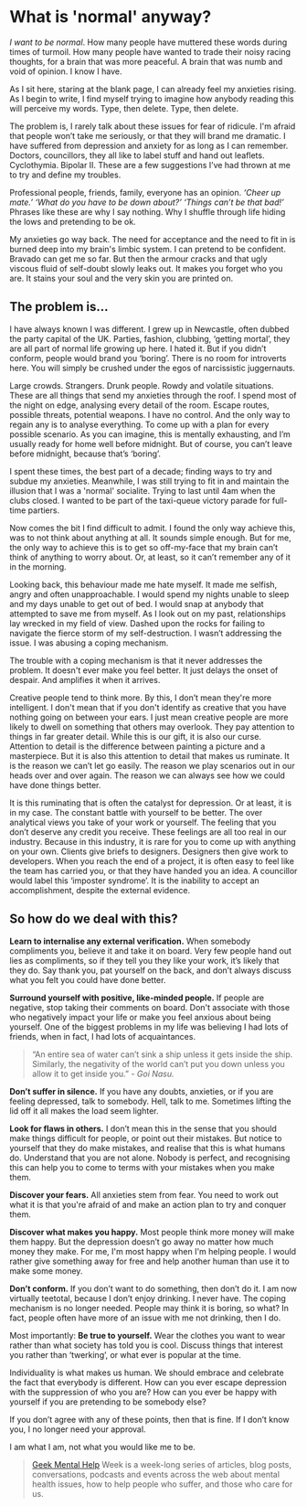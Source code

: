 # What is 'normal' anyway?

*I want to be normal*. How many people have muttered these words during times of turmoil. How many people have wanted to trade their noisy racing thoughts, for a brain that was more peaceful. A brain that was numb and void of opinion. I know I have.

As I sit here, staring at the blank page, I can already feel my anxieties rising. As I begin to write, I find myself trying to imagine how anybody reading this will perceive my words. Type, then delete. Type, then delete.

The problem is, I rarely talk about these issues for fear of ridicule. I'm afraid that people won’t take me seriously, or that they will brand me dramatic. I have suffered from depression and anxiety for as long as I can remember. Doctors, councillors, they all like to label stuff and hand out leaflets. Cyclothymia. Bipolar II. These are a few suggestions I’ve had thrown at me to try and define my troubles.

Professional people, friends, family, everyone has an opinion. *‘Cheer up mate.’ ‘What do you have to be down about?’ ‘Things can’t be that bad!’* Phrases like these are why I say nothing. Why I shuffle through life hiding the lows and pretending to be ok.

My anxieties go way back. The need for acceptance and the need to fit in is burned deep into my brain's limbic system. I can pretend to be confident. Bravado can get me so far. But then the armour cracks and that ugly viscous fluid of self-doubt slowly leaks out. It makes you forget who you are. It stains your soul and the very skin you are printed on.

## The problem is...
I have always known I was different. I grew up in Newcastle, often dubbed the party capital of the UK. Parties, fashion, clubbing, ‘getting mortal’, they are all part of normal life growing up here. I hated it. But if you didn’t conform, people would brand you ‘boring’. There is no room for introverts here. You will simply be crushed under the egos of narcissistic juggernauts.

Large crowds. Strangers. Drunk people. Rowdy and volatile situations. These are all things that send my anxieties through the roof. I spend most of the night on edge, analysing every detail of the room. Escape routes, possible threats, potential weapons. I have no control. And the only way to regain any is to analyse everything. To come up with a plan for every possible scenario. As you can imagine, this is mentally exhausting, and I’m usually ready for home well before midnight. But of course, you can’t leave before midnight, because that’s ‘boring’.

I spent these times, the best part of a decade; finding ways to try and subdue my anxieties. Meanwhile, I was still trying to fit in and maintain the illusion that I was a 'normal' socialite. Trying to last until 4am when the clubs closed. I wanted to be part of the taxi-queue victory parade for full-time partiers.

Now comes the bit I find difficult to admit. I found the only way achieve this, was to not think about anything at all. It sounds simple enough. But for me, the only way to achieve this is to get so off-my-face that my brain can’t think of anything to worry about. Or, at least, so it can’t remember any of it in the morning.

Looking back, this behaviour made me hate myself. It made me selfish, angry and often unapproachable. I would spend my nights unable to sleep and my days unable to get out of bed. I would snap at anybody that attempted to save me from myself. As I look out on my past, relationships lay wrecked in my field of view. Dashed upon the rocks for failing to navigate the fierce storm of my self-destruction. I wasn’t addressing the issue. I was abusing a coping mechanism.

The trouble with a coping mechanism is that it never addresses the problem. It doesn't ever make you feel better. It just delays the onset of despair. And amplifies it when it arrives.

Creative people tend to think more. By this, I don’t mean they're more intelligent. I don't mean that if you don't identify as creative that you have nothing going on between your ears. I just mean creative people are more likely to dwell on something that others may overlook. They pay attention to things in far greater detail. While this is our gift, it is also our curse. Attention to detail is the difference between painting a picture and a masterpiece. But it is also this attention to detail that makes us ruminate. It is the reason we can’t let go easily. The reason we play scenarios out in our heads over and over again. The reason we can always see how we could have done things better.

It is this ruminating that is often the catalyst for depression. Or at least, it is in my case. The constant battle with yourself to be better. The over analytical views you take of your work or yourself. The feeling that you don’t deserve any credit you receive. These feelings are all too real in our industry. Because in this industry, it is rare for you to come up with anything on your own. Clients give briefs to designers. Designers then give work to developers. When you reach the end of a project, it is often easy to feel like the team has carried you, or that they have handed you an idea. A councillor would label this ‘imposter syndrome’. It is the inability to accept an accomplishment, despite the external evidence.

## So how do we deal with this?

**Learn to internalise any external verification.** When somebody compliments you, believe it and take it on board. Very few people hand out lies as compliments, so if they tell you they like your work, it’s likely that they do. Say thank you, pat yourself on the back, and don’t always discuss what you felt you could have done better.

**Surround yourself with positive, like-minded people.** If people are negative, stop taking their comments on board. Don't associate with those who negatively impact your life or make you feel anxious about being yourself. One of the biggest problems in my life was believing I had lots of friends, when in fact, I had lots of acquaintances. 

> “An entire sea of water can’t sink a ship unless it gets inside the ship. Similarly, the negativity of the world can’t put you down unless you allow it to get inside you.”
*- Goi Nasu.*

**Don’t suffer in silence.** If you have any doubts, anxieties, or if you are feeling depressed, talk to somebody. Hell, talk to me. Sometimes lifting the lid off it all makes the load seem lighter.

**Look for flaws in others.** I don’t mean this in the sense that you should make things difficult for people, or point out their mistakes. But notice to yourself that they do make mistakes, and realise that this is what humans do. Understand that you are not alone. Nobody is perfect, and recognising this can help you to come to terms with your mistakes when you make them.

**Discover your fears.** All anxieties stem from fear. You need to work out what it is that you're afraid of and make an action plan to try and conquer them.

**Discover what makes you happy.** Most people think more money will make them happy. But the depression doesn’t go away no matter how much money they make. For me, I'm most happy when I'm helping people. I would rather give something away for free and help another human than use it to make some money.

**Don’t conform.** If you don’t want to do something, then don’t do it. I am now virtually teetotal, because I don’t enjoy drinking. I never have. The coping mechanism is no longer needed. People may think it is boring, so what? In fact, people often have more of an issue with me not drinking, then I do.

Most importantly: **Be true to yourself.** Wear the clothes you want to wear rather than what society has told you is cool. Discuss things that interest you rather than ‘twerking’, or what ever is popular at the time.

Individuality is what makes us human. We should embrace and celebrate the fact that everybody is different. How can you ever escape depression with the suppression of who you are? How can you ever be happy with yourself if you are pretending to be somebody else?

If you don’t agree with any of these points, then that is fine. If I don’t know you, I no longer need your approval.

I am what I am, not what you would like me to be.

> [Geek Mental Help](http://geekmentalhelp.com/) Week is a week-long series of articles, blog posts, conversations, podcasts and events across the web about mental health issues, how to help people who suffer, and those who care for us.
